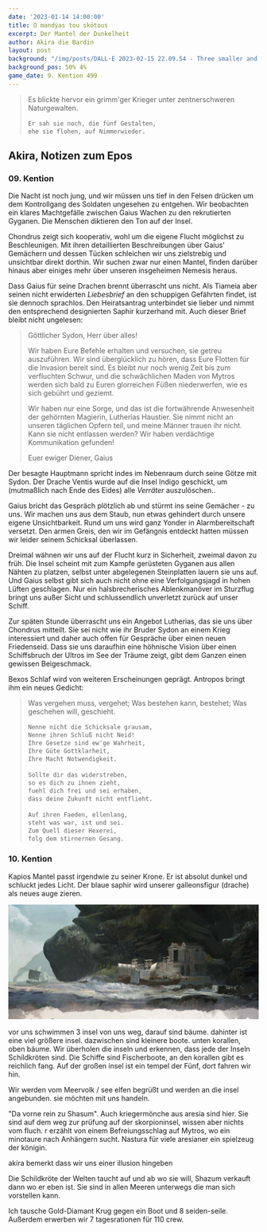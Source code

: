 ```yaml
---
date: '2023-01-14 14:00:00'
title: O mandýas tou skótous
excerpt: Der Mantel der Dunkelheit
author: Akira die Bardin
layout: post
background: "/img/posts/DALL·E 2023-02-15 22.09.54 - Three smaller and one large islands floating in the ocean that are actually giant turtles with threes and cities on its backs with fisherboats nearby,.png"
background_pos: 50% 4%
game_date: 9. Kention 499
---
```


<div class="rhyme">
  <blockquote>
    Es blickte hervor ein grimm'ger Krieger
    unter zentnerschweren Naturgewalten.

    Er sah sie noch, die fünf Gestalten,
    ehe sie flohen, auf Nimmerwieder.
  </blockquote>
</div>

## Akira, Notizen zum Epos

### 09. Kention

Die Nacht ist noch jung, und wir müssen uns tief in den Felsen drücken um dem Kontrollgang des Soldaten ungesehen zu entgehen. Wir beobachten ein klares Machtgefälle zwischen Gaius Wachen zu den rekrutierten Gyganen. Die Menschen diktieren den Ton auf der Insel.

Chondrus zeigt sich kooperativ, wohl um die eigene Flucht möglichst zu Beschleunigen. Mit ihren detaillierten Beschreibungen über Gaius' Gemächern und dessen Tücken schleichen wir uns zielstrebig und unsichtbar direkt dorthin. Wir suchen zwar nur einen Mantel, finden darüber hinaus aber einiges mehr über unseren insgeheimen Nemesis heraus.

Dass Gaius für seine Drachen brennt überrascht uns nicht. Als Tiameia aber seinen nicht erwiderten _Liebesbrief_ an den schuppigen Gefährten findet, ist sie dennoch sprachlos. Den Heiratsantrag unterbindet sie lieber und nimmt den entsprechend designierten Saphir kurzerhand mit. Auch dieser Brief bleibt nicht ungelesen:

> Göttlicher Sydon, Herr über alles!
> 
> Wir haben Eure Befehle erhalten und versuchen, sie getreu auszuführen. Wir sind überglücklich zu hören, dass Eure Flotten für die Invasion bereit sind. Es bleibt nur noch wenig Zeit bis zum verfluchten Schwur, und die schwächlichen Maden von Mytros werden sich bald zu Euren glorreichen Füßen niederwerfen, wie es sich gebührt und geziemt.
> 
> Wir haben nur eine Sorge, und das ist die fortwährende Anwesenheit der gehörnten Magierin, Lutherias Haustier. Sie nimmt nicht an unseren täglichen Opfern teil, und meine Männer trauen ihr nicht. Kann sie nicht entlassen werden? Wir haben verdächtige Kommunikation gefunden!
> 
> Euer ewiger Diener, Gaius

Der besagte Hauptmann spricht indes im Nebenraum durch seine Götze mit Sydon. Der Drache Ventis wurde auf die Insel Indigo geschickt, um (mutmaßlich nach Ende des Eides) alle _Verräter_ auszulöschen..

Gaius bricht das Gespräch plötzlich ab und stürmt ins seine Gemächer - zu uns. Wir machen uns aus dem Staub, nun etwas gehindert durch unsere eigene Unsichtbarkeit. Rund um uns wird ganz Yonder in Alarmbereitschaft versetzt. Den armen Greis, den wir im Gefängnis entdeckt hatten müssen wir leider seinem Schicksal überlassen.

Dreimal wähnen wir uns auf der Flucht kurz in Sicherheit, zweimal davon zu früh. Die Insel scheint mit zum Kampfe gerüsteten Gyganen aus allen Nähten zu platzen, selbst unter abgelegenen Steinplatten lauern sie uns auf. Und Gaius selbst gibt sich auch nicht ohne eine Verfolgungsjagd in hohen Lüften geschlagen. Nur ein halsbrecherisches Ablenkmanöver im Sturzflug bringt uns außer Sicht und schlussendlich unverletzt zurück auf unser Schiff. 

Zur späten Stunde überrascht uns ein Angebot Lutherias, das sie uns über Chondrus mitteilt. Sie sei nicht wie ihr Bruder Sydon an einem Krieg interessiert und daher auch offen für Gespräche über einen neuen Friedenseid. Dass sie uns daraufhin eine höhnische Vision über einen Schiffsbruch der Ultros im See der Träume zeigt, gibt dem Ganzen einen gewissen Beigeschmack.

Bexos Schlaf wird von weiteren Erscheinungen geprägt. Antropos bringt ihm ein neues Gedicht:

<div class="rhyme">
  <blockquote>
    Was vergehen muss, vergehet;
    Was bestehen kann, bestehet;
    Was geschehen will, geschieht.

    Nenne nicht die Schicksale grausam,
    Nenne ihren Schluß nicht Neid!
    Ihre Gesetze sind ew'ge Wahrheit,
    Ihre Güte Gottklarheit,
    Ihre Macht Notwendigkeit.

    Sollte dir das widerstreben,
    so es dich zu ihnen zieht,
    fuehl dich frei und sei erhaben,
    dass deine Zukunft nicht entflieht.

    Auf ihren Faeden, ellenlang,
    steht was war, ist und sei.
    Zum Quell dieser Hexerei,
    folg dem stirnernen Gesang.
  </blockquote>
</div>

### 10. Kention

Kapios Mantel passt irgendwie zu seiner Krone. Er ist absolut dunkel und schluckt jedes Licht.
Der blaue saphir wird unserer galleonsfigur (drache) als neues auge zieren.


![shasum](/img/posts/schildkroeteninsel.png)

vor uns schwimmen  3 insel von uns weg, darauf sind bäume. dahinter ist eine viel größere insel. dazwischen sind kleinere boote. unten korallen, oben bäume.
Wir überholen die inseln und erkennen, dass jede der Inseln Schildkröten sind. Die Schiffe sind Fischerboote, an den korallen gibt es reichlich fang. Auf der großen insel ist ein tempel der Fünf, dort fahren wir hin.

Wir werden vom Meervolk / see elfen begrüßt und werden an die insel angebunden. sie möchten mit uns handeln.

"Da vorne rein zu Shasum". Auch kriegermönche aus aresia sind hier. Sie sind auf dem weg zur prüfung auf der skorpioninsel, wissen aber nichts vom fluch. r erzählt von einem Befreiungsschlag auf Mytros, wo ein minotaure nach Anhängern sucht.
Nastura für viele aresianer ein spielzeug der königin.


akira bemerkt dass wir uns einer illusion hingeben


Die Schildkröte der Welten taucht auf und ab wo sie will, Shazum verkauft dann wo er eben ist. Sie sind in allen Meeren unterwegs die man sich vorstellen kann.

Ich tausche Gold-Diamant Krug gegen ein Boot und 8 seiden-seile. Außerdem erwerben wir 7 tagesrationen für 110 crew. 
